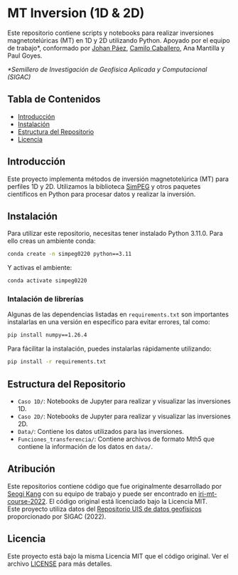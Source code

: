 # MT Inversion (1D & 2D)

Este repositorio contiene scripts y notebooks para realizar inversiones magnetotelúricas (MT) en 1D y 2D utilizando Python. Apoyado por el equipo de trabajo*, conformado por [Johan Páez](https://github.com/JohanPaez14/), [Camilo Caballero](https://github.com/Camilojaimes973), Ana Mantilla y Paul Goyes.

_*Semillero de Investigación de Geofísica Aplicada y Computacional (SIGAC)_

## Tabla de Contenidos
- [Introducción](#introducción)
- [Instalación](#instalación)
- [Estructura del Repositorio](#estructura-del-repositorio)
- [Licencia](#licencia)

## Introducción

Este proyecto implementa métodos de inversión magnetotelúrica (MT) para perfiles 1D y 2D. Utilizamos la biblioteca [SimPEG](https://simpeg.xyz) y otros paquetes científicos en Python para procesar datos y realizar la inversión.

## Instalación

Para utilizar este repositorio, necesitas tener instalado Python 3.11.0. Para ello creas un ambiente conda:
```bash
conda create -n simpeg0220 python==3.11
```
Y activas el ambiente:
```bash
conda activate simpeg0220
```
### Intalación de librerías
Algunas de las dependencias listadas en `requirements.txt` son importantes instalarlas en una versión en específico para evitar errores, tal como:
```bash
pip install numpy==1.26.4
```
Para fácilitar la instalación, puedes instalarlas rápidamente utilizando:
```bash
pip install -r requirements.txt
```

## Estructura del Repositorio
* `Caso 1D/`: Notebooks de Jupyter para realizar y visualizar las inversiones 1D.
* `Caso 2D/`: Notebooks de Jupyter para realizar y visualizar las inversiones 2D.
* `Data/`: Contiene los datos utilizados para las inversiones.
* `Funciones_transferencia/`: Contiene archivos de formato Mth5 que contiene la información de los datos en `data/`.

## Atribución
Este repositorios contiene código que fue originalmente desarrollado por [Seogi Kang](https://github.com/sgkang) con su equipo de trabajo y puede ser encontrado en [iri-mt-course-2022](https://github.com/simpeg-research/iris-mt-course-2022/tree/main). El código original está licenciado bajo la Licencia MIT. \
Este proyecto utiliza datos del [Repositorio UIS de datos geofísicos](https://n9.cl/repositoriouisdatosgeofisicos) proporcionado por SIGAC (2022).

## Licencia
Este proyecto está bajo la misma Licencia MIT que el código original. Ver el archivo [LICENSE](LICENSE) para más detalles.
